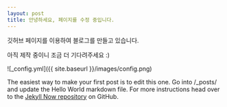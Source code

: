 ```yaml
---
layout: post
title: 안녕하세요, 페이지를 수정 중입니다.
---
```


깃허브 페이지를 이용하여 블로그를 만들고 있습니다. 

아직 제작 중이니 조금 더 기다려주세요 :)

![_config.yml]({{ site.baseurl }}/images/config.png)

The easiest way to make your first post is to edit this one. Go into /_posts/ and update the Hello World markdown file. For more instructions head over to the [Jekyll Now repository](https://github.com/barryclark/jekyll-now) on GitHub.
